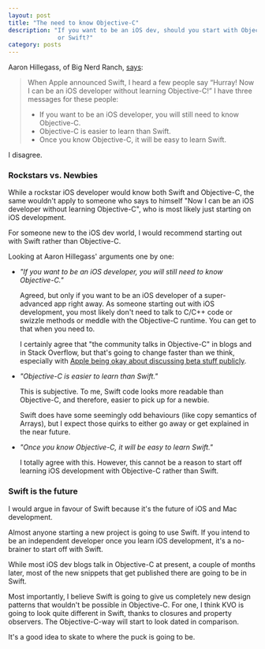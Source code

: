 ```yaml
---
layout: post
title: "The need to know Objective-C"
description: "If you want to be an iOS dev, should you start with Objective-C
              or Swift?"
category: posts
---
```


Aaron Hillegass, of Big Nerd Ranch, [says][AH]:

> When Apple announced Swift, I heard a few people say “Hurray! Now I
> can be an iOS developer without learning Objective-C!” I have three
> messages for these people:
>
>  - If you want to be an iOS developer, you will still need to know
>    Objective-C.
>  - Objective-C is easier to learn than Swift.
>  - Once you know Objective-C, it will be easy to learn Swift.

[AH]: http://www.bignerdranch.com/blog/ios-developers-need-to-know-objective-c/

I disagree.

### Rockstars vs. Newbies

While a rockstar iOS developer would know both Swift and Objective-C,
the same wouldn't apply to someone who says to himself "Now I can be an
iOS developer without learning Objective-C", who is most likely just
starting on iOS development.

For someone new to the iOS dev world, I would recommend starting out
with Swift rather than Objective-C.

Looking at Aaron Hillegass' arguments one by one:

  - _"If you want to be an iOS developer, you will still need to know
    Objective-C."_

    Agreed, but only if you want to be an iOS developer of a
    super-advanced app right away. As someone starting out with iOS
    development, you most likely don't need to talk to C/C++ code or
    swizzle methods or meddle with the Objective-C runtime. You can get
    to that when you need to.

    I certainly agree that "the community talks in Objective-C" in blogs
    and in Stack Overflow, but that's going to change faster than we
    think, especially with [Apple being okay about discussing beta stuff
    publicly][oleb].

  - _"Objective-C is easier to learn than Swift."_

    This is subjective. To me, Swift code looks more readable than
    Objective-C, and therefore, easier to pick up for a newbie.

    Swift does have some seemingly odd behaviours (like copy semantics
    of Arrays), but I expect those quirks to either go away or get
    explained in the near future.

  - _"Once you know Objective-C, it will be easy to learn Swift."_

    I totally agree with this. However, this cannot be a reason to start
    off learning iOS development with Objective-C rather than Swift.

[oleb]: http://oleb.net/blog/2014/06/apple-lifted-beta-nda/

### Swift is the future

I would argue in favour of Swift because it's the future of iOS and Mac
development.

Almost anyone starting a new project is going to use Swift. If you
intend to be an independent developer once you learn iOS development,
it's a no-brainer to start off with Swift.

While most iOS dev blogs talk in Objective-C at present, a couple of
months later, most of the new snippets that get published there are
going to be in Swift.

Most importantly, I believe Swift is going to give us completely new
design patterns that wouldn't be possible in Objective-C. For one, I
think KVO is going to look quite different in Swift, thanks to closures
and property observers. The Objective-C-way will start to look dated in
comparison.

It's a good idea to skate to where the puck is going to be.
